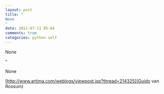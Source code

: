 ```yaml
---
layout: post
title: "
None
"
date: 2011-07-11 05:04
comments: true
categories: python self
---
```


None


“


None

[http://www.artima.com/weblogs/viewpost.jsp?thread=214325](Guido van Rossum)

